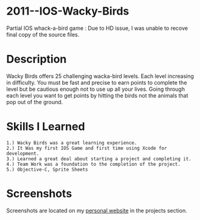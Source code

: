 2011--IOS-Wacky-Birds
=====================

Partial IOS whack-a-bird game : Due to HD issue, I was unable to recove final copy of the source files.

Description 
====================

Wacky Birds offers 25 challenging wacka-bird levels. Each level increasing in difficulty. You must be fast and precise to earn points to complete the level but be cautious enough not to use up all your lives. Going through each level you want to get points by hitting the birds not the animals that pop out of the ground. 


Skills I Learned
===================

    1.) Wacky Birds was a great learning experience. 
    2.) It Was my first IOS Game and first time using Xcode for development. 
    3.) Learned a great deal about starting a project and completing it. 
    4.) Team Work was a foundation to the completion of the project.
    5.) Objective-C, Sprite Sheets 


Screenshots
===================

Screenshots are located on my [personal website](www.aaronpurtill.com) in the projects section.
